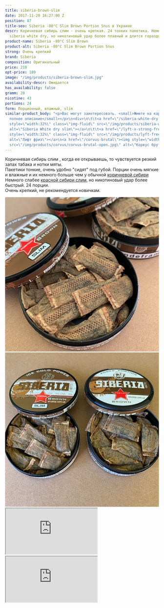 ```yaml
---
title: siberia-brown-slim
date: 2017-11-20 16:27:00 Z
position: 87
title-seo: Siberia -80°C Slim Brown Portion Snus в Украине
descr: Коричневая сибирь слим - очень крепкая. 24 тонких пакетика. Немного слабее
  siberia white dry, но никотиновый удар более плавный и длится гораздо дольше.
product-name: Siberia -80°C Slim Brown
product-alt: Siberia -80°C Slim Brown Portion Snus
strong: Очень крепкий
brand: Siberia
composition: Оригинальный
price: 210
opt-price: 189
image: "/img/products/siberia-brown-slim.jpg"
availability-descr: Ожидается
has_availability: false
gramm: 20
nicotine: 43
portions: 24
form: Порционный, влажный, slim
similar-product_body: "<p>Вас могут заинтересовать. <small>Жмите на картинки и читайте
  полное описание</small></p>\n<div>\n\t\t<a href=\"/siberia-white-dry-slim\"><img
  style=\"width:32%\" class=\"img-fluid\" src=\"/img/products/siberia-white-dry-slim/siberia-open-and-cryo.jpg\"
  alt=\"Siberia White dry slim\"></a>\n\t\t<a href=\"/lyft-x-strong-freeze-slim-white\"><img
  style=\"width:32%\" class=\"img-fluid\" src=\"/img/products/lyft-freeze/lyft-freeze-open.jpg\"
  alt=\"Лифт фриз\"></a>\n<a href=\"/corvus-brutal\"><img style=\"width:32%\" class=\"img-fluid\"
  src=\"/img/products/corvus/corvus-brutal-open.jpg\" alt=\"Корвус брутал открытый\"></a>\n</div>"
---
```


Коричневая сибирь слим , когда ее открываешь, то чувствуется резкий запах табака и нотки мяты.<br>
Пакетики тонкие, очень удобно "сидят" под губой. Порции очень мягкие и влажные и их немного больше чем у обычной [коричневой сибири](/siberia-brown)<br>
Немного слабее [красной сибири слим](/siberia-white-dry-slim), но никотиновый удар более быстрый. 24 порции.<br>
Очень крепкий, не рекомендуется новичкам.
<div class="popup-gallery d-flex mb-2">
	<a class="mr-2" href="/img/products/siberia-brown/siberia-brown-slim-open.jpg" title="Коричневая сибирь слим"><img class="img-fluid" src="/img/products/siberia-brown/siberia-brown-slim-open.jpg" alt="Коричневая сибирь слим открытая"></a>
	<a href="/img/products/siberia-brown/siberia-brown-slim-and-brown-large.jpg" title="Коричневые сибири, слим и  <a href='/siberia-brown'>большие пакеты</a>"><img class="img-fluid" src="/img/products/siberia-brown/siberia-brown-slim-and-brown-large.jpg" alt="Коричневая сибирь слим vs коричневая сибирь большие пакеты"></a>
</div>
<div class="embed-responsive embed-responsive-16by9 mb-3">
  <iframe class="embed-responsive-item" src="https://www.youtube.com/embed/q4FSYjfKIaU" allowfullscreen></iframe>
</div>
<div class="embed-responsive embed-responsive-16by9 mb-3">
  <iframe class="embed-responsive-item" src="https://www.youtube.com/embed/OYQ3cSQTXl8" allowfullscreen></iframe>
</div>